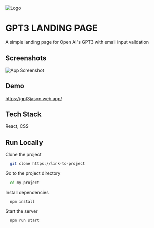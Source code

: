 
![Logo](https://dev-to-uploads.s3.amazonaws.com/uploads/articles/th5xamgrr6se0x5ro4g6.png)


# GPT3 LANDING PAGE

A simple landing page for Open AI's GPT3 with email input validation


## Screenshots

![App Screenshot](https://via.placeholder.com/468x300?text=App+Screenshot+Here)


## Demo

https://gpt3jason.web.app/
## Tech Stack

React, CSS


## Run Locally

Clone the project

```bash
  git clone https://link-to-project
```

Go to the project directory

```bash
  cd my-project
```

Install dependencies

```bash
  npm install
```

Start the server

```bash
  npm run start
```

